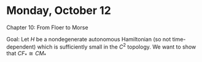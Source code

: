 # Monday, October 12

Chapter 10: From Floer to Morse

Goal:
Let $H$ be a nondegenerate autonomous Hamiltonian (so not time-dependent) which is sufficiently small in the $C^2$ topology.
We want to show that $CF_* \cong CM_*$
